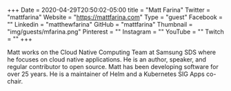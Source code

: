 +++
Date = 2020-04-29T20:50:02-05:00
title = "Matt Farina"
Twitter = "mattfarina"
Website = "https://mattfarina.com"
Type = "guest"
Facebook = ""
Linkedin = "matthewfarina"
GitHub = "mattfarina"
Thumbnail = "img/guests/mfarina.png"
Pinterest = ""
Instagram = ""
YouTube = ""
Twitch = ""
+++

Matt works on the Cloud Native Computing Team at Samsung SDS where he focuses on cloud native applications. He is an author, speaker, and regular contributor to open source. Matt has been developing software for over 25 years. He is a maintainer of Helm and a Kubernetes SIG Apps co-chair.


